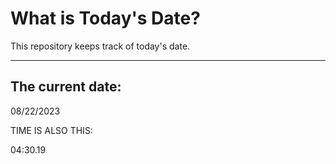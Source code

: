 # What is Today's Date?
This repository keeps track of today's date.
* * *
 
## The current date:  
 08/22/2023 
  
  
 TIME IS ALSO THIS: 
  
 04:30.19 
  
  
